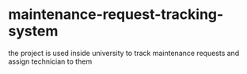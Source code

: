 # maintenance-request-tracking-system
the project is used inside university to track maintenance requests and assign technician to them
